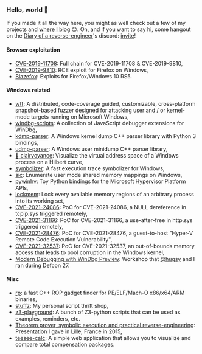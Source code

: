 ### Hello, world 👋

If you made it all the way here, you might as well check out a few of my projects and [where I blog](https://doar-e.github.io/) 😊. Oh, and if you want to say hi, come hangout on the [Diary of a reverse-engineer](https://doar-e.github.io/)'s discord: [invite](https://discord.gg/4JBWKDNyYs)!

#### Browser exploitation

- [CVE-2019-11708](https://github.com/0vercl0k/CVE-2019-11708): Full chain for CVE-2019-11708 & CVE-2019-9810,
- [CVE-2019-9810](https://github.com/0vercl0k/CVE-2019-9810): RCE exploit for Firefox on Windows,
- [Blazefox](https://github.com/0vercl0k/blazefox): Exploits for Firefox/Windows 10 RS5.

#### Windows related

- [wtf](https://github.com/0vercl0k/wtf): A distributed, code-coverage guided, customizable, cross-platform snapshot-based fuzzer designed for attacking user and / or kernel-mode targets running on Microsoft Windows,
- [windbg-scripts](https://github.com/0vercl0k/windbg-scripts): A collection of JavaScript debugger extensions for WinDbg,
- [kdmp-parser](https://github.com/0vercl0k/kdmp-parser): A Windows kernel dump C++ parser library with Python 3 bindings,
- [udmp-parser](https://github.com/0vercl0k/udmp-parser): A Windows user minidump C++ parser library,
- [🔮 clairvoyance](https://github.com/0vercl0k/clairvoyance): Visualize the virtual address space of a Windows process on a Hilbert curve,
- [symbolizer](https://github.com/0vercl0k/symbolizer): A fast execution trace symbolizer for Windows,
- [sic](https://github.com/0vercl0k/sic): Enumerate user mode shared memory mappings on Windows,
- [pywinhv](https://github.com/0vercl0k/pywinhv): Toy Python bindings for the Microsoft Hypervisor Platform APIs,
- [lockmem](https://github.com/0vercl0k/lockmem): Lock every available memory regions of an arbitrary process into its working set,
- [CVE-2021-24086](https://github.com/0vercl0k/CVE-2021-24086): PoC for CVE-2021-24086, a NULL dereference in tcpip.sys triggered remotely,
- [CVE-2021-31166](https://github.com/0vercl0k/CVE-2021-31166): PoC for CVE-2021-31166, a use-after-free in http.sys triggered remotely,
- [CVE-2021-28476](https://github.com/0vercl0k/CVE-2021-28476): PoC for CVE-2021-28476, a guest-to-host "Hyper-V Remote Code Execution Vulnerability",
- [CVE-2021-32537](https://github.com/0vercl0k/CVE-2021-32537): PoC for CVE-2021-32537, an out-of-bounds memory access that leads to pool corruption in the Windows kernel,
- [Modern Debugging with WinDbg Preview](https://github.com/hugsy/defcon_27_windbg_workshop): Workshop that [@hugsy](https://github.com/hugsy) and I ran during Defcon 27.

#### Misc

- [rp](https://github.com/0vercl0k/rp): a fast C++ ROP gadget finder for PE/ELF/Mach-O x86/x64/ARM binaries,
- [stuffz](https://github.com/0vercl0k/stuffz): My personal script thrift shop,
- [z3-playground](https://github.com/0vercl0k/z3-playground): A bunch of Z3-python scripts that can be used as examples, reminders, etc.
- [Theorem prover, symbolic execution and practical reverse-engineering](https://doar-e.github.io/presentations/securityday2015/SecDay-Lille-2015-Axel-0vercl0k-Souchet.html#/): Presentation I gave in Lille, France in 2015,
- [teesee-calc](https://github.com/0vercl0k/teesee-calc): A simple web application that allows you to visualize and compare total compensation packages.
